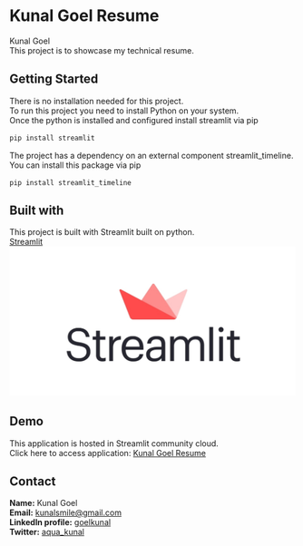 # Kunal Goel Resume
Kunal Goel  
This project is to showcase my technical resume.

## Getting Started

There is no installation needed for this project.   
To run this project you need to install Python on your system.  
Once the python is installed and configured install streamlit via pip

```bash
pip install streamlit
```

The project has a dependency on an external component streamlit_timeline. You can install this package via pip
```
pip install streamlit_timeline
```


## Built with

This project is built with Streamlit built on python.  
[Streamlit](https://streamlit.io/)
![Streamlit](https://raw.githubusercontent.com/kunalsmile/kunalgoel/main/assets/streamlit.jpeg)

## Demo
This application is hosted in Streamlit community cloud.  
Click here to access application: [Kunal Goel Resume](https://kunalgoel.streamlit.app/)

## Contact
**Name:** Kunal Goel  
**Email:** kunalsmile@gmail.com  
**LinkedIn profile:** [goelkunal](https://www.linkedin.com/in/goelkunal/)  
**Twitter:** [aqua_kunal](https://twitter.com/aqua_kunal)